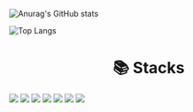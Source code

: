 

![Anurag's GitHub stats](https://github-readme-stats.vercel.app/api?username=edgelines&show_icons=true&theme=dark)  


![Top Langs](https://github-readme-stats.vercel.app/api/top-langs/?username=edgelines&layout=compact&theme=dark)  


<div align=center><h1>📚 Stacks</h1></div>

<div> 
  <img src="https://img.shields.io/badge/python-000000?style=for-the-badge&logo=python&logoColor=white">
  <img src="https://img.shields.io/badge/FastAPI-000000?style=for-the-badge&logo=FastAPI&logoColor=white"> 
  <img src="https://img.shields.io/badge/mongoDB-000000?style=for-the-badge&logo=MongoDB&logoColor=white">
  <img src="https://img.shields.io/badge/react-000000?style=for-the-badge&logo=react&logoColor=white">
  <img src="https://img.shields.io/badge/vue.js-000000?style=for-the-badge&logo=vue.js&logoColor=white"> 
  <img src="https://img.shields.io/badge/node.js-000000?style=for-the-badge&logo=Node.js&logoColor=white">
  <img src="https://img.shields.io/badge/mysql-000000?style=for-the-badge&logo=mysql&logoColor=white">   
  <br>
</div>
